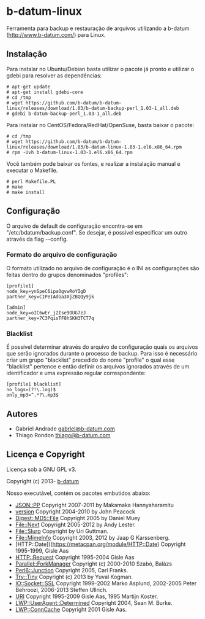 # b-datum-linux

Ferramenta para backup e restauração de arquivos utilizando a b-datum (http://www.b-datum.com/) para Linux.

## Instalação

Para instalar no Ubuntu/Debian basta utilizar o pacote já pronto e utilizar o gdebi para resolver as dependências:

```
# apt-get update
# apt-get install gdebi-core
# cd /tmp
# wget https://github.com/b-datum/b-datum-linux/releases/download/1.03/b-datum-backup-perl_1.03-1_all.deb
# gdebi b-datum-backup-perl_1.03-1_all.deb
```

Para instalar no CentOS/Fedora/RedHat/OpenSuse, basta baixar o pacote:

```
# cd /tmp
# wget https://github.com/b-datum/b-datum-linux/releases/download/1.03/b-datum-linux-1.03-1.el6.x86_64.rpm
# rpm -Uvh b-datum-linux-1.03-1.el6.x86_64.rpm
```

Você também pode baixar os fontes, e realizar a instalação manual e executar o Makefile.

```
# perl Makefile.PL 
# make
# make install
```

## Configuração

O arquivo de default de configuração encontra-se em
"/etc/bdatum/backup.conf". Se desejar, é possível especificar um outro através
da flag --config.

### Formato do arquivo de configuração

O formato utilizado no arquivo de configuração é o INI as configurações são
feitas dentro do grupos denominados "profiles":

	[profile1]
	node_key=ynSpeC6ipaOgvwRoYIgD
	partner_key=CIPeIAdGa3XjZBQQy9jk

	[admin]
	node_key=oIC6wEr_j2Ise9OUG7zJ
	partner_key=7C3PqisTF8hSKH3TCT7q

### Blacklist

É possível determinar através do arquivo de configuração quais os arquivos que
serão ignorados durante o processo de backup. Para isso é necessário criar um
grupo "blacklist" precedido do nome "profile" o qual esse "blacklist" pertence e
então definir os arquivos ignorados através de um identificador e uma expressão
regular correspondente:

	[profile1 blacklist]
	no_logs=(?!\.log)$
	only_mp3=^.*?\.mp3$

## Autores

- Gabriel Andrade <gabriel@b-datum.com>
- Thiago Rondon <thiago@b-datum.com>

## Licença e Copyright

Licença sob a GNU GPL v3.

Copyright (c) 2013- [b-datum](http://b-datum.com/)

Nosso executável, contém os pacotes embutidos abaixo:

- [JSON::PP](http://search.cpan.org/perldoc?JSON::PP) Copyright 2007-2011 by Makamaka Hannyaharamitu
- [version](http://search.cpan.org/perldoc?version) Copyright 2004-2010 by John Peacock
- [Digest::MD5::File](https://metacpan.org/module/Digest::MD5::File) Copyright 2005 by Daniel Muey
- [File::Next](https://metacpan.org/module/File::Next) Copyright 2005-2012 by Andy Lester.
- [File::Slurp](https://metacpan.org/module/File::Slurp) Copyright by Uri Guttman.
- [File::MimeInfo](https://metacpan.org/module/File::MimeInfo) Copyright 2003, 2012 by Jaap G Karssenberg.
- [HTTP::Date])(https://metacpan.org/module/HTTP::Date) Copyright 1995-1999, Gisle Aas
- [HTTP::Request](https://metacpan.org/module/HTTP::Request) Copyright 1995-2004 Gisle Aas
- [Parallel::ForkManager](https://metacpan.org/module/Parallel::ForkManager) Copyright (c) 2000-2010 Szabó, Balázs
- [Perl6::Junction](https://metacpan.org/module/Perl6::Junction) Copyright 2005, Carl Franks.
- [Try::Tiny](https://metacpan.org/module/Try::Tiny) Copyright (c) 2013 by Yuval Kogman.
- [IO::Socket::SSL](https://metacpan.org/module/IO::Socket::SSL) Copyright 1999-2002 Marko Asplund, 2002-2005 Peter Behroozi, 2006-2013 Steffen Ullrich.
- [URI](https://metacpan.org/module/URI) Copyright 1995-2009 Gisle Aas, 1995 Martijn Koster.
- [LWP::UserAgent::Determined](https://metacpan.org/module/LWP::UserAgent::Determined) Copyright 2004, Sean M. Burke.
- [LWP::ConnCache](https://metacpan.org/module/LWP::ConnCache) Copyright 2001 Gisle Aas.

